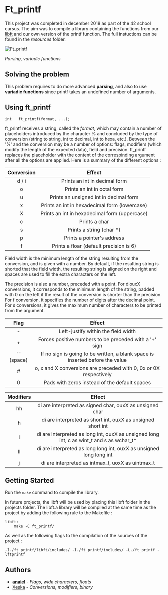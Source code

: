 # Ft_printf

This project was completed in december 2018 as part of the 42 school cursus. The aim was to compile a library containing the functions from our [libft](https://github.com/anaiel/libft) and our own version of the printf function. The full instuctions can be found in the *resources* folder.

![Ft_printf](https://i.imgur.com/MmqrRG4.png "Algo branch > ft_printf")

*Parsing, variadic functions*

## Solving the problem

This problem requires to do more advanced **parsing**, and also to use **variadic functions** since printf takes an undefined number of arguments.

## Using ft_printf

```
int   ft_printf(format, ...);
```

ft_printf receives a string, called the *format*, which may contain a number of placeholders introduced by the character % and concluded by the type of conversion (string to string, int to decimal, int to hexa, etc.). Between the '%' and the conversion may be a number of options: flags, modifiers (which modify the length of the expected data), field and precision. ft_printf replaces the placeholder with the content of the correspinding argument after all the options are applied. Here is a summary of the different options :

| Conversion | Effect |
|:----------:|:------:|
| d / i | Prints an int in decimal form |
| o | Prints an int in octal form |
| u | Prints an unsigned int in decimal form |
| x | Prints an int in hexadecimal form (lowercase) |
| X | Prints an int in hexadecimal form (uppercase) |
| c | Prints a char |
| s | Prints a string (char \*) |
| p | Prints a pointer's address |
| f | Prints a floar (default precision is 6) |

Field width is the minimum length of the string resulting from the conversion, and is given with a number. By default, if the resulting string is shorted that the field width, the resulting string is aligned on the right and spaces are used to fill the extra characters on the left.

The precision is also a number, preceded with a point. For diouxX conversions, it corresponds to the minimum length of the string, padded with 0 on the left if the result of the conversion is shorter than the precision. For f conversion, it specifies the number of digits after the decimal point. For s conversions, it gives the maximum number of characters to be printed from the argument.

| Flag | Effect |
|:----:|:------:|
| - | Left-justify within the field width |
| + | Forces positive numbers to be preceded with a '+' sign |
| ' ' (space) | If no sign is going to be written, a blank space is inserted before the value |
| # | o, x and X conversions are preceded with 0, 0x or 0X respectively |
| 0 | Pads with zeros instead of the default spaces |

| Modifiers | Effect |
|:---------:|:------:|
| hh | di are interpreted as signed char, ouxX as unsigned char |
| h | di are interpreted as short int, ouxX as unsigned short int |
| l | di are interpreted as long int, ouxX as unsigned long int, c as wint_t and s as wchar_t* |
| ll | di are interpreted as long long int, ouxX as unsigned long long int |
| j | di are interpreted as intmax_t, uoxX as uintmax_t |

## Getting Started

Run the `make` command to compile the library.

In future projects, the libft will be used by placing this libft folder in the projects folder. The libft.a library will be compiled at the same time as the project by adding the following rule to the Makefile :
```
libft:
    make -C ft_printf/
```
As well as the following flags to the compilation of the sources of the project :
```
-I./ft_printf/libft/includes/ -I./ft_printf/includes/ -L./ft_printf -lftprintf
```

## Authors

* **[anaiel](https://github.com/anaiel)** - *Flags, wide characters, floats*
* [Xeska](https://github.com/Xeska) - *Conversions, modifiers, binary*
